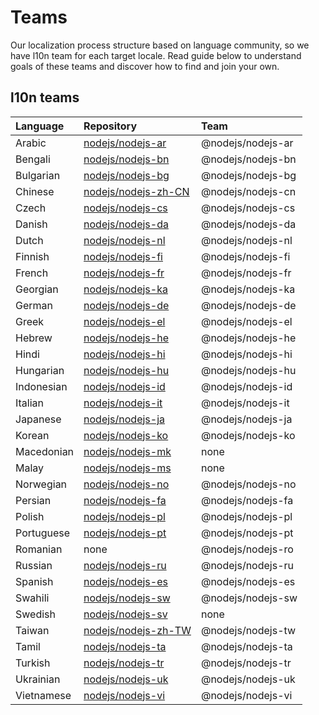 # Teams

Our localization process structure based on language community, so we have l10n team for each target locale. Read guide below to understand goals of these teams and discover how to find and join your own.

## l10n teams

| Language   | Repository                                                    | Team              |
| :--------- | :------------------------------------------------------------ | :---------------- |
| Arabic     | [nodejs/nodejs-ar](https://github.com/nodejs/nodejs-ar)       | @nodejs/nodejs-ar |
| Bengali    | [nodejs/nodejs-bn](https://github.com/nodejs/nodejs-bn)       | @nodejs/nodejs-bn |
| Bulgarian  | [nodejs/nodejs-bg](https://github.com/nodejs/nodejs-bg)       | @nodejs/nodejs-bg |
| Chinese    | [nodejs/nodejs-zh-CN](https://github.com/nodejs/nodejs-zh-CN) | @nodejs/nodejs-cn |
| Czech      | [nodejs/nodejs-cs](https://github.com/nodejs/nodejs-cs)       | @nodejs/nodejs-cs |
| Danish     | [nodejs/nodejs-da](https://github.com/nodejs/nodejs-da)       | @nodejs/nodejs-da |
| Dutch      | [nodejs/nodejs-nl](https://github.com/nodejs/nodejs-nl)       | @nodejs/nodejs-nl |
| Finnish    | [nodejs/nodejs-fi](https://github.com/nodejs/nodejs-fi)       | @nodejs/nodejs-fi |
| French     | [nodejs/nodejs-fr](https://github.com/nodejs/nodejs-fr)       | @nodejs/nodejs-fr |
| Georgian   | [nodejs/nodejs-ka](https://github.com/nodejs/nodejs-ka)       | @nodejs/nodejs-ka |
| German     | [nodejs/nodejs-de](https://github.com/nodejs/nodejs-de)       | @nodejs/nodejs-de |
| Greek      | [nodejs/nodejs-el](https://github.com/nodejs/nodejs-el)       | @nodejs/nodejs-el |
| Hebrew     | [nodejs/nodejs-he](https://github.com/nodejs/nodejs-he)       | @nodejs/nodejs-he |
| Hindi      | [nodejs/nodejs-hi](https://github.com/nodejs/nodejs-hi)       | @nodejs/nodejs-hi |
| Hungarian  | [nodejs/nodejs-hu](https://github.com/nodejs/nodejs-hu)       | @nodejs/nodejs-hu |
| Indonesian | [nodejs/nodejs-id](https://github.com/nodejs/nodejs-id)       | @nodejs/nodejs-id |
| Italian    | [nodejs/nodejs-it](https://github.com/nodejs/nodejs-it)       | @nodejs/nodejs-it |
| Japanese   | [nodejs/nodejs-ja](https://github.com/nodejs/nodejs-ja)       | @nodejs/nodejs-ja |
| Korean     | [nodejs/nodejs-ko](https://github.com/nodejs/nodejs-ko)       | @nodejs/nodejs-ko |
| Macedonian | [nodejs/nodejs-mk](https://github.com/nodejs/nodejs-mk)       | none              |
| Malay      | [nodejs/nodejs-ms](https://github.com/nodejs/nodejs-ms)       | none              |
| Norwegian  | [nodejs/nodejs-no](https://github.com/nodejs/nodejs-no)       | @nodejs/nodejs-no |
| Persian    | [nodejs/nodejs-fa](https://github.com/nodejs/nodejs-fa)       | @nodejs/nodejs-fa |
| Polish     | [nodejs/nodejs-pl](https://github.com/nodejs/nodejs-pl)       | @nodejs/nodejs-pl |
| Portuguese | [nodejs/nodejs-pt](https://github.com/nodejs/nodejs-pt)       | @nodejs/nodejs-pt |
| Romanian   | none                                                          | @nodejs/nodejs-ro |
| Russian    | [nodejs/nodejs-ru](https://github.com/nodejs/nodejs-ru)       | @nodejs/nodejs-ru |
| Spanish    | [nodejs/nodejs-es](https://github.com/nodejs/nodejs-es)       | @nodejs/nodejs-es |
| Swahili    | [nodejs/nodejs-sw](https://github.com/nodejs/nodejs-sw)       | @nodejs/nodejs-sw |
| Swedish    | [nodejs/nodejs-sv](https://github.com/nodejs/nodejs-sv)       | none              |
| Taiwan     | [nodejs/nodejs-zh-TW](https://github.com/nodejs/nodejs-zh-TW) | @nodejs/nodejs-tw |
| Tamil      | [nodejs/nodejs-ta](https://github.com/nodejs/nodejs-ta)       | @nodejs/nodejs-ta |
| Turkish    | [nodejs/nodejs-tr](https://github.com/nodejs/nodejs-tr)       | @nodejs/nodejs-tr |
| Ukrainian  | [nodejs/nodejs-uk](https://github.com/nodejs/nodejs-uk)       | @nodejs/nodejs-uk |
| Vietnamese | [nodejs/nodejs-vi](https://github.com/nodejs/nodejs-vi)       | @nodejs/nodejs-vi |
